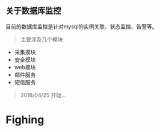 ## 关于数据库监控
目前的数据库监控是针对mysql的实例关联、状态监控、告警等。

> 主要涉及几个模块

* 采集摸块
* 安全模块
* web模块
* 邮件服务
* 短信服务
 
> 2018/04/25 开始...

# Fighing
